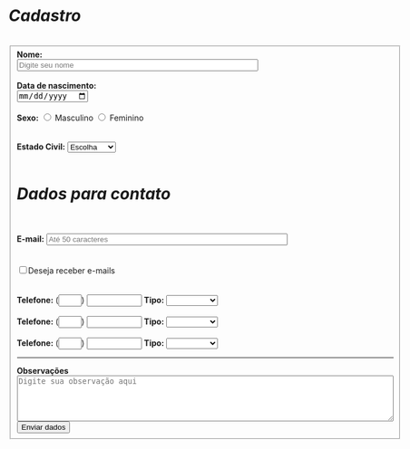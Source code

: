 <html lang "pt-br"> 
<head>
<title>Cadastro</title>
<meta charset="UTF-8">
</head>
<body>
<h1><b><i>Cadastro</h1></b></i>
<br>
<div class = "box">
	<form action="gravarCliente.php" 
		  method="post"
		  enctype="multipart/form-data">
		  <fieldset>
<label for = "nome"><b>Nome:</b></label> 
<div class ="inputBox">
<input      type = "text"
			name = "nome"
			maxlength= "50"
			size = "50"	
			placeholder = "Digite seu nome"
			class = "inputUser"></div>
<br>
<label for ="data_nascimento"><b>Data de nascimento:</b></label> 
<div class ="inputBox">
<input      type = "date"
            name = "nascimento"
			id = "data_nascimento"
			class = "inputUser"
			placeholder = "aaaa - mm - dd"
            ></div>
<br>
<div class ="inputBox">
<label for ="genero"><b>Sexo:</b></label>
<input type = "radio" name ="genero" id = "masculino" value = "M" required>
<label for ="masculino">Masculino</label>
<input type = "radio" value = "F" name = "genero" id = "feminino" required> 
<label for ="feminino">Feminino</label>
</div>
<br><br>
<div class ="inputBox">
<label for ="eCivil"><b>Estado Civil:</b></label>
<select name = "eCivil">
<option>Escolha</option>
<option value =	"S">Solteiro</option>
<option value =	"C">Casado</option>
<option value =	"SE">Separado</option>
<option value =	"D">Divorciado</option>
<option value =	"V">Viúvo</option>
</select>
</div>
<br>
<h1><b><i>Dados para contato</h1></b></i>
<br><br>
<div class ="inputBox">
<label for = "email"><b>E-mail:</b></label>
<input type ="email"
       name = "email"
       maxlength="50"
       placeholder="Até 50 caracteres"
	   size="50">
	  </div> 
<br><br>
<div class ="inputBox">
<input type="checkbox" 
       name="rEmail" 
       value="1">Deseja receber e-mails
</div>
<br><br>
<div class ="inputBox">
<label for = "tel1"><b>Telefone:</b></label>
(<input type = "tel"
       name = "dd1"
	   maxlength="2"
	     size="2">)	 
<input type = "tel"
       name = "tel1"
	   maxlength="9"
	     size="9"
		 >
<label for ="tipo1"><b>Tipo:</b></label>
<select name = "tipo1" >
<option value =	"a"> </option>
<option value =	"R">Residencial</option>
<option value =	"C">Celular</option>
<option value =	"CO">Comercial</option>
<option value =	"RC">Recados</option>
</select>
</div>
<br>
<div class ="inputBox">		 
<label for = "tel2"><b>Telefone:</b></label>
(<input type = "tel"
       name = "dd2"
	   maxlength="2"
	     size="2">) 
<input type = "tel"
       name = "tel2"
	   maxlength="9"
	   size="9">
	   <label for ="tipo2"><b>Tipo:</b></label>
<select name = "tipo2">
<option value =	"a"> </option>
<option value =	"R">Residencial</option>
<option value =	"C">Celular</option>
<option value =	"CO">Comercial</option>
<option value =	"RC">Recados</option>
</select>
</div>
<br>
<div class ="inputBox">
<label for = "tel3"><b>Telefone:</b></label>
(<input type = "tel"
       name = "dd3"
	   maxlength="2"
	     size="2">)	 
<input type = "tel"
       name = "tel3"
	   maxlength="9"
	   size="9">
	   <label for ="tipo3"><b>Tipo:</b></label>
<select name = "tipo3">
<option value =	"a"> </option>
<option value =	"R">Residencial</option>
<option value =	"C">Celular</option>
<option value =	"CO">Comercial</option>
<option value =	"RC">Recados</option>
</select>
</div>
<hr>
<div class ="inputBox">
<label for ="observacoes"><b>Observações</b></label>
<br>
<textarea name="observacoes" rows="5" cols="80" placeholder = "Digite sua observação aqui"re></textarea>
<br>
</div>
<div class ="inputBox">
<input type="submit" value="Enviar dados">
</div>
</form>
</fieldset>
</body>

</html>
